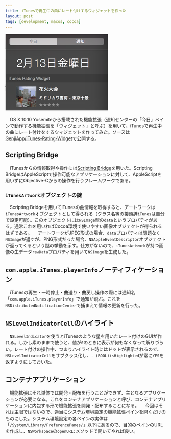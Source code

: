 ```yaml
---
title: iTunesで再生中の曲にレート付けするウィジェットを作った
layout: post
tags: [development, macos, cocoa]
---
```

![](/blog/img/20150213/itunes_rating_widget.png)

　OS X 10.10 Yosemiteから搭載された機能拡張（通知センターの「今日」ペインで動作する機能拡張を「ウィジェット」と呼ぶ）を用いて、iTunesで再生中の曲にレート付けをするウィジェットを作ってみた。ソースは[GenjiApp/iTunes-Rating-Widget](https://github.com/GenjiApp/iTunes-Rating-Widget)で公開する。

## Scripting Bridge

　iTunesからの情報取得や操作には[Scripting Bridge](https://developer.apple.com/library/mac/documentation/Cocoa/Conceptual/ScriptingBridgeConcepts/Introduction/Introduction.html)を用いた。Scripting BridgeはAppleScriptで操作可能なアプリケーションに対して、AppleScriptを用いずにObjective-Cからの操作を行うフレームワークである。

### `iTunesArtwork`オブジェクトの謎

　Scripting Bridgeを用いてiTunesの曲情報を取得すると、アートワークは`iTunesArtwork`オブジェクトとして得られる（クラス名等の接頭辞`iTunes`は自分で設定可能）。このオブジェクトには`NSImage`型の`data`というプロパティがある。通常これを用いればCocoa環境で使いやすい画像オブジェクトが得られるはずである。
　アートワークがJPEG形式の場合、`data`プロパティは問題なく`NSImage`が返すが、PNG形式だった場合、`NSAppleEventDescriptor`オブジェクトが返ってくるという謎の挙動を示す。仕方がないので、`iTunesArtwork`が持つ画像の生データ`rawData`プロパティを用いて`NSImage`を生成した。

## `com.apple.iTunes.playerInfo`ノーティフィケーション

　iTunesの再生・一時停止・曲送り・曲戻し操作の際には通知名「`com.apple.iTunes.playerInfo`」で通知が飛ぶ。これを`NSDistributedNotificationCenter`で捕まえて情報の更新を行った。

## `NSLevelIndicatorCell`のハイライト

　`NSLevelIndicator`を使うとiTunesのような星を用いたレート付けのGUIが作れる。しかし素のままで使うと、値が`0`のときに表示が何もなくなって解りづらい。レート付けの操作中、つまりハイライト時にはドットが表示されるので、`NSLevelIndicatorCell`をサブクラス化し、`- (BOOL)isHighlighted`が常に`YES`を返すようにしておいた。

## コンテナアプリケーション

　機能拡張はそれ単体では開発・配布を行うことができず、主となるアプリケーションが必要になる。これをコンテナアプリケーションと呼び、コンテナアプリケーションに内包する形で機能拡張を開発・配布することになる。
　今回はそれは主眼ではないので、適当にシステム環境設定の機能拡張ペインを開くだけのものにした。システム環境設定の各ペインの実体は「`/System/Library/PreferencePanes/`」以下にあるので、目的のペインのURLを作成し、`NSWorkspace`の`openURL:`メソッドで開いてやれば良い。
